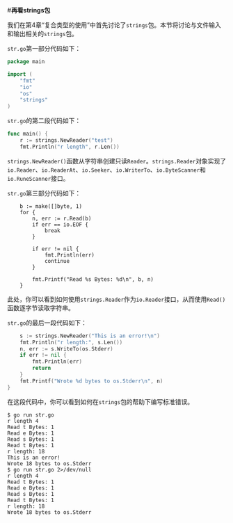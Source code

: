#**再看strings包**

我们在第4章“复合类型的使用”中首先讨论了`strings`包。本节将讨论与文件输入和输出相关的`strings`包。

`str.go`第一部分代码如下：

```go
package main

import (
	"fmt"
	"io"
	"os"
	"strings"
)

```

`str.go`的第二段代码如下：

```go
func main() {
	r := strings.NewReader("test")
	fmt.Println("r length", r.Len())
```

`strings.NewReader()`函数从字符串创建只读`Reader`。`strings.Reader`对象实现了`io.Reader`、`io.ReaderAt`、`io.Seeker`、`io.WriterTo`、`io.ByteScanner`和`io.RuneScanner`接口。

`str.go`第三部分代码如下：

```shell
	b := make([]byte, 1)
	for {
		n, err := r.Read(b)
		if err == io.EOF {
			break
		}

		if err != nil {
			fmt.Println(err)
			continue
		}

		fmt.Printf("Read %s Bytes: %d\n", b, n)
	}

```

此处，你可以看到如何使用`strings.Reader`作为`io.Reader`接口，从而使用`Read()`函数逐字节读取字符串。

`str.go`的最后一段代码如下：

```go
	s := strings.NewReader("This is an error!\n")
	fmt.Println("r length:", s.Len())
	n, err := s.WriteTo(os.Stderr)
	if err != nil {
		fmt.Println(err)
		return
	}
	fmt.Printf("Wrote %d bytes to os.Stderr\n", n)
}
```

在这段代码中，你可以看到如何在`strings`包的帮助下编写标准错误。

```shell
$ go run str.go 
r length 4
Read t Bytes: 1
Read e Bytes: 1
Read s Bytes: 1
Read t Bytes: 1
r length: 18
This is an error!
Wrote 18 bytes to os.Stderr
$ go run str.go 2>/dev/null
r length 4
Read t Bytes: 1
Read e Bytes: 1
Read s Bytes: 1
Read t Bytes: 1
r length: 18
Wrote 18 bytes to os.Stderr
```


